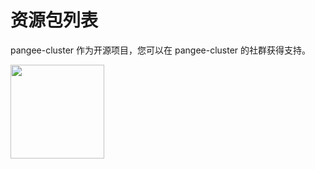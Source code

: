 ---
---

# 资源包列表

pangee-cluster 作为开源项目，您可以在 pangee-cluster 的社群获得支持。

<p><img frameborder="0" src="https://addons.kuboard.cn/downloads/qr_code_pangee-cluster.jpg" style="width: 150px; height: 150px;"></p>

<ClientOnly>
<PangeeClusterResources/>
</ClientOnly>

<ClientOnly>
<PangeeClusterResources arch="-arm64"/>
</ClientOnly>

